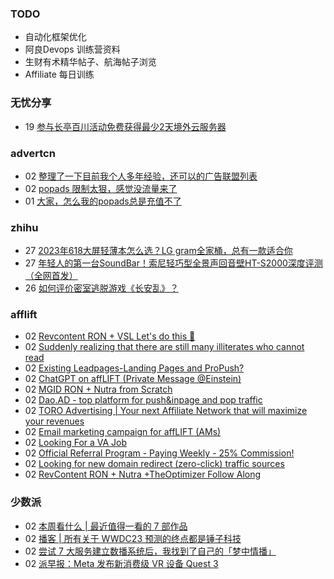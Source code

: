 ### TODO
-  自动化框架优化
-  阿良Devops 训练营资料
-  生财有术精华帖子、航海帖子浏览
-  Affiliate 每日训练

### 无忧分享
<!-- ruyo:START -->
-  19 [参与长亭百川活动免费获得最少2天境外云服务器](https://51.ruyo.net/18392.html)<!-- ruyo:END -->

### advertcn
<!-- advertcn:START -->
-  02 [整理了一下目前我个人多年经验，还可以的广告联盟列表](https://www.advertcn.com/forum.php?mod=viewthread&tid=110687)
-  02 [popads 限制太狠，感觉没流量来了](https://www.advertcn.com/forum.php?mod=viewthread&tid=110684)
-  01 [大家，怎么我的popads总是充值不了](https://www.advertcn.com/forum.php?mod=viewthread&tid=110676)<!-- advertcn:END -->

### zhihu
<!-- zhihu:START -->
-  27 [2023年618大屏轻薄本怎么选？LG gram全家桶，总有一款适合你](http://zhuanlan.zhihu.com/p/632641888?utm_campaign=rss&utm_medium=rss&utm_source=rss&utm_content=title)
-  27 [年轻人的第一台SoundBar！索尼轻巧型全景声回音壁HT-S2000深度评测（全网首发）](http://zhuanlan.zhihu.com/p/630990296?utm_campaign=rss&utm_medium=rss&utm_source=rss&utm_content=title)
-  26 [如何评价密室逃脱游戏《长安乱》？](http://www.zhihu.com/question/563950552/answer/3045961312?utm_campaign=rss&utm_medium=rss&utm_source=rss&utm_content=title)<!-- zhihu:END -->

### afflift
<!-- afflift:START -->
-  02 [Revcontent RON + VSL Let&#39;s do this 🚀](https://afflift.com/f/threads/revcontent-ron-vsl-lets-do-this-%F0%9F%9A%80.9662/?utm_source=rss&utm_medium=rss)
-  02 [Suddenly realizing that there are still many illiterates who cannot read](https://afflift.com/f/threads/suddenly-realizing-that-there-are-still-many-illiterates-who-cannot-read.11061/?utm_source=rss&utm_medium=rss)
-  02 [Existing Leadpages-Landing Pages and ProPush?](https://afflift.com/f/threads/existing-leadpages-landing-pages-and-propush.11053/?utm_source=rss&utm_medium=rss)
-  02 [ChatGPT on affLIFT &lpar;Private Message @Einstein&rpar;](https://afflift.com/f/threads/chatgpt-on-afflift-private-message-einstein.10922/?utm_source=rss&utm_medium=rss)
-  02 [MGID RON + Nutra from Scratch](https://afflift.com/f/threads/mgid-ron-nutra-from-scratch.10949/?utm_source=rss&utm_medium=rss)
-  02 [Dao.AD - top platform for push&amp;inpage and pop traffic](https://afflift.com/f/threads/dao-ad-top-platform-for-push-inpage-and-pop-traffic.5708/?utm_source=rss&utm_medium=rss)
-  02 [TORO Advertising | Your next Affiliate Network that will maximize your revenues](https://afflift.com/f/threads/toro-advertising-your-next-affiliate-network-that-will-maximize-your-revenues.7746/?utm_source=rss&utm_medium=rss)
-  02 [Email marketing campaign for affLIFT &lpar;AMs&rpar;](https://afflift.com/f/threads/email-marketing-campaign-for-afflift-ams.10945/?utm_source=rss&utm_medium=rss)
-  02 [Looking For a VA Job](https://afflift.com/f/threads/looking-for-a-va-job.11057/?utm_source=rss&utm_medium=rss)
-  02 [Official Referral Program - Paying Weekly - 25% Commission!](https://afflift.com/f/threads/official-referral-program-paying-weekly-25-commission.754/?utm_source=rss&utm_medium=rss)
-  02 [Looking for new domain redirect &lpar;zero-click&rpar; traffic sources](https://afflift.com/f/threads/looking-for-new-domain-redirect-zero-click-traffic-sources.10938/?utm_source=rss&utm_medium=rss)
-  02 [RevContent RON + Nutra +TheOptimizer Follow Along](https://afflift.com/f/threads/revcontent-ron-nutra-theoptimizer-follow-along.7210/?utm_source=rss&utm_medium=rss)<!-- afflift:END -->

### 少数派
<!-- sspai:START -->
-  02 [本周看什么 | 最近值得一看的 7 部作品](https://sspai.com/post/80139)
-  02 [播客 | 所有关于 WWDC23 预测的终点都是锤子科技](https://sspai.com/post/80122)
-  02 [尝试 7 大服务建立数播系统后，我找到了自己的「梦中情播」](https://sspai.com/post/80051)
-  02 [派早报：Meta 发布新消费级 VR 设备 Quest 3](https://sspai.com/post/80124)<!-- sspai:END -->

